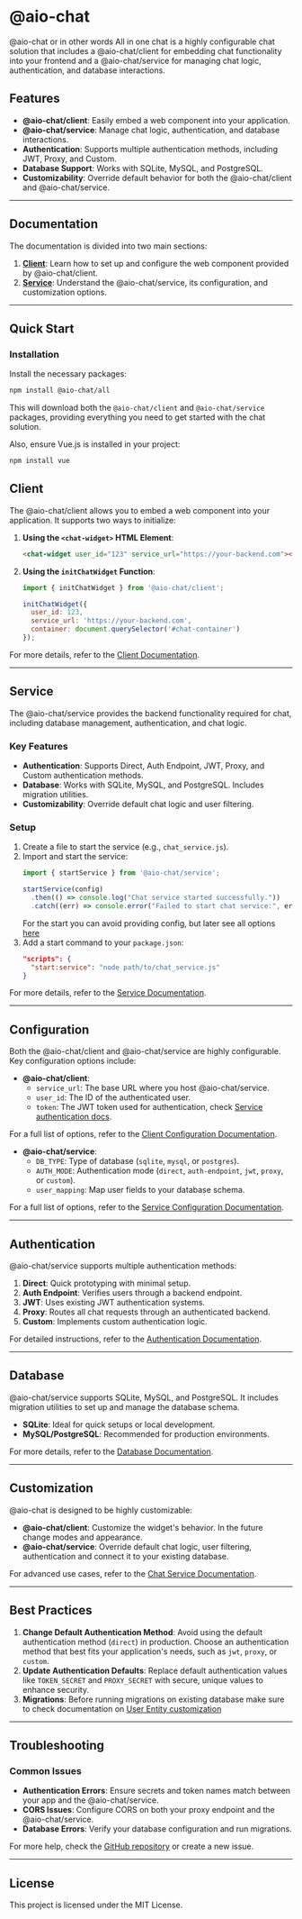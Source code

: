 # @aio-chat 

@aio-chat or in other words All in one chat is a highly configurable chat solution that includes a @aio-chat/client for embedding chat functionality into your frontend and a @aio-chat/service for managing chat logic, authentication, and database interactions.

## Features

- **@aio-chat/client**: Easily embed a web component into your application.
- **@aio-chat/service**: Manage chat logic, authentication, and database interactions.
- **Authentication**: Supports multiple authentication methods, including JWT, Proxy, and Custom.
- **Database Support**: Works with SQLite, MySQL, and PostgreSQL.
- **Customizability**: Override default behavior for both the @aio-chat/client and @aio-chat/service.

---

## Documentation

The documentation is divided into two main sections:

1. **[Client](./docs/client/index.md)**: Learn how to set up and configure the web component provided by @aio-chat/client.
2. **[Service](./docs/service/index.md)**: Understand the @aio-chat/service, its configuration, and customization options.

---

## Quick Start

### Installation

Install the necessary packages:

```bash
npm install @aio-chat/all
```
This will download both the `@aio-chat/client` and `@aio-chat/service` packages, providing everything you need to get started with the chat solution.

Also, ensure Vue.js is installed in your project:

```bash
npm install vue
```

## Client

The @aio-chat/client allows you to embed a web component into your application. It supports two ways to initialize:

1. **Using the `<chat-widget>` HTML Element**:
   ```html
   <chat-widget user_id="123" service_url="https://your-backend.com"></chat-widget>
   ```

2. **Using the `initChatWidget` Function**:
   ```javascript
   import { initChatWidget } from '@aio-chat/client';

   initChatWidget({
     user_id: 123,
     service_url: 'https://your-backend.com',
     container: document.querySelector('#chat-container')
   });
   ```

For more details, refer to the [Client Documentation](./docs/client/index.md).

---

## Service

The @aio-chat/service provides the backend functionality required for chat, including database management, authentication, and chat logic.

### Key Features

- **Authentication**: Supports Direct, Auth Endpoint, JWT, Proxy, and Custom authentication methods.
- **Database**: Works with SQLite, MySQL, and PostgreSQL. Includes migration utilities.
- **Customizability**: Override default chat logic and user filtering.

### Setup

1. Create a file to start the service (e.g., `chat_service.js`).
2. Import and start the service:
   ```javascript
   import { startService } from '@aio-chat/service';

   startService(config)
     .then(() => console.log("Chat service started successfully."))
     .catch((err) => console.error("Failed to start chat service:", err));
   ```
    For the start you can avoid providing config, but later see all options [here](./docs/service/config.md)
3. Add a start command to your `package.json`:
   ```json
   "scripts": {
     "start:service": "node path/to/chat_service.js"
   }
   ```

For more details, refer to the [Service Documentation](./docs/service/index.md).

---

## Configuration

Both the @aio-chat/client and @aio-chat/service are highly configurable. Key configuration options include:

- **@aio-chat/client**:
  - `service_url`: The base URL where you host @aio-chat/service.
  - `user_id`: The ID of the authenticated user.
  - `token`: The JWT token used for authentication, check [Service authentication docs](./docs/service/authentication.md#authentication-methods).

For a full list of options, refer to the [Client Configuration Documentation](./docs/client/config.md).

- **@aio-chat/service**:
  - `DB_TYPE`: Type of database (`sqlite`, `mysql`, or `postgres`).
  - `AUTH_MODE`: Authentication mode (`direct`, `auth-endpoint`, `jwt`, `proxy`, or `custom`).
  - `user_mapping`: Map user fields to your database schema.

For a full list of options, refer to the [Service Configuration Documentation](./docs/service/config.md).

---

## Authentication

@aio-chat/service supports multiple authentication methods:

1. **Direct**: Quick prototyping with minimal setup.
2. **Auth Endpoint**: Verifies users through a backend endpoint.
3. **JWT**: Uses existing JWT authentication systems.
4. **Proxy**: Routes all chat requests through an authenticated backend.
5. **Custom**: Implements custom authentication logic.

For detailed instructions, refer to the [Authentication Documentation](./docs/service/authentication.md).

---

## Database

@aio-chat/service supports SQLite, MySQL, and PostgreSQL. It includes migration utilities to set up and manage the database schema.

- **SQLite**: Ideal for quick setups or local development.
- **MySQL/PostgreSQL**: Recommended for production environments.

For more details, refer to the [Database Documentation](./docs/service/database.md).

---

## Customization

@aio-chat is designed to be highly customizable:

- **@aio-chat/client**: Customize the widget's behavior. In the future change modes and appearance. 
- **@aio-chat/service**: Override default chat logic, user filtering, authentication and connect it to your existing database. 

For advanced use cases, refer to the [Chat Service Documentation](./docs/service/chat-service.md).

---

## Best Practices

1. **Change Default Authentication Method**: Avoid using the default authentication method (`direct`) in production. Choose an authentication method that best fits your application's needs, such as `jwt`, `proxy`, or `custom`.
2. **Update Authentication Defaults**: Replace default authentication values like `TOKEN_SECRET` and `PROXY_SECRET` with secure, unique values to enhance security.
3. **Migrations**: Before running migrations on existing database make sure to check documentation on [User Entity customization](./docs/service/database.md#user-entity-customization)

---

## Troubleshooting

### Common Issues

- **Authentication Errors**: Ensure secrets and token names match between your app and the @aio-chat/service.
- **CORS Issues**: Configure CORS on both your proxy endpoint and the @aio-chat/service.
- **Database Errors**: Verify your database configuration and run migrations.

For more help, check the [GitHub repository](https://github.com/mamqek/aio-chat) or create a new issue.

---

## License

This project is licensed under the MIT License.
